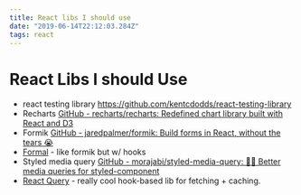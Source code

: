 ```yaml
---
title: React libs I should use
date: "2019-06-14T22:12:03.284Z"
tags: react
---
```


# React Libs I should Use

* react testing library  https://github.com/kentcdodds/react-testing-library
* Recharts [GitHub - recharts/recharts: Redefined chart library built with React and D3](https://github.com/recharts/recharts)
* Formik [GitHub - jaredpalmer/formik: Build forms in React, without the tears 😭](https://github.com/jaredpalmer/formik)
* [Formal](https://github.com/iamkevinwolf/formal/tree/master/packages/formal-web) - like formik but w/ hooks
* Styled media query [GitHub - morajabi/styled-media-query: 💅💍  Better media queries for styled-component](https://github.com/morajabi/styled-media-query)
* [React Query](https://github.com/tannerlinsley/react-query) - really cool hook-based lib for fetching + caching.
